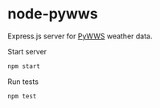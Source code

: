 node-pywws
==========

Express.js server for [PyWWS](https://github.com/jim-easterbrook/pywws) weather data.

Start server
```sh
npm start
```

Run tests
```sh
npm test
```
